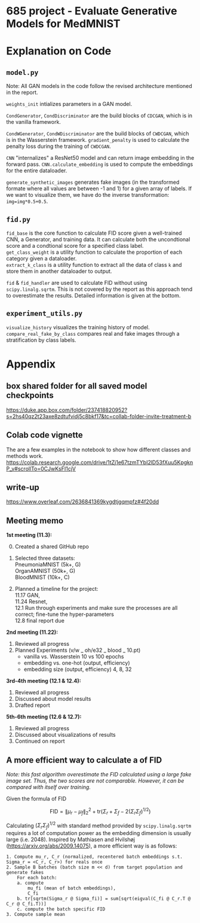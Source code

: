 # 685 project - Evaluate Generative Models for MedMNIST

# Explanation on Code

## `model.py`
Note: All GAN models in the code follow the revised architecture mentioned in the report.

`weights_init` intializes parameters in a GAN model.

`CondGenerator`, `CondDiscriminator` are the build blocks of `CDCGAN`, which is in the vanilla framework.

`CondWGenerator`, `CondWDiscriminator` are the build blocks of `CWDCGAN`, which is in the Wasserstein framework. `gradient_penalty` is used to calculate the penalty loss during the training of `CWDCGAN`.

`CNN` "internalizes" a ResNet50 model and can return image embedding in the forward pass. `CNN.calculate_embedding` is used to compute the embeddings for the entire dataloader.

`generate_synthetic_images` generates fake images (in the transformed formate where all values are between -1 and 1) for a given array of labels. If we want to visualize them, we have do the inverse transformation: `img=img*0.5+0.5`.

## `fid.py`
`fid_base` is the core function to calculate FID score given a well-trained CNN, a Generator, and training data. It can calculate both the uncondtional score and a condtional score for a specified class label.  
`get_class_weight` is a utility function to calculate the proportion of each category given a dataloader.  
`extract_k_class` is a utility function to extract all the data of class `k` and store them in another dataloader to output.

`fid` & `fid_handler` are used to calculate FID without using `scipy.linalg.sqrtm`. This is not covered by the report as this approach tend to overestimate the results. Detailed information is given at the bottom.

## `experiment_utils.py`
`visualize_history` visualizes the training history of model.  
`compare_real_fake_by_class` compares real and fake images through a stratification by class labels.

# Appendix
## box shared folder for all saved model checkpoints
https://duke.app.box.com/folder/237418820952?s=2hs40qz2t23axe8zdtufvidj5c8bkf17&tc=collab-folder-invite-treatment-b
## Colab code vignette
The are a few examples in the notebook to show how different classes and methods work.
https://colab.research.google.com/drive/1tZj1e67tzmTYbI2lD53fXuu5KpgknP_v#scrollTo=0CJwKsFI1cjV
## write-up
https://www.overleaf.com/2636841369kygdtjgqmpfz#4f20dd

## Meeting memo
**1st meeting (11.3):**

0. Created a shared GitHub repo

1. Selected three datasets:  
	PneumoniaMNIST 	(5k+, G)  
	OrganAMNIST 	(50k+, G)  
	BloodMNIST		(10k+, C)

2. Planned a timeline for the project:  
	11.17 GAN,  
	11.24 Resnet,  
	12.1 Run through experiments and make sure the processes are all correct; fine-tune the hyper-parameters  
	12.8 final report due

**2nd meeting (11.22):**

1. Reviewed all progress  
2. Planned Experiments (v/w _ oh/e32 _ blood _ 10.pt)
	* vanilla vs. Wasserstein 10 vs 100 epochs
	* embedding vs. one-hot (output, efficiency) 
	* embedding size (output, efficiency) 4, 8, 32

**3rd-4th meeting (12.1 & 12.4):**

1. Reviewed all progress
2. Discussed about model results
3. Drafted report

**5th-6th meeting (12.6 & 12.7):**

1. Reviewed all progress
2. Discussed about visualizations of results
3. Continued on report

## A more efficient way to calculate a of FID
*Note: this fast algorithm overestimate the FID calculated using a large fake image set. Thus, the two scores are not comparable. However, it can be compared with itself over training.*

Given the formula of FID

$$
\mathrm{FID} = 
\| \mu_r - \mu_f \|_2^2 + \mathrm{tr}(\Sigma_r + \Sigma_f - 2(\Sigma_r\Sigma_f)^{1/2})
$$

Calculating $(\Sigma_r\Sigma_f)^{1/2}$ with standard method provided by `scipy.linalg.sqrtm` requires a lot of computation power as the embedding dimension is usually large (i.e. 2048). Inspired by Mathiasen and Hvilshøj (https://arxiv.org/abs/2009.14075), a more efficient way is as follows:

	1. Compute mu_r, C_r (normalized, recentered batch embeddings s.t. Sigma_r = <C_r, C_r>) for reals once
	2. Sample B batches (batch size m << d) from target population and generate fakes
		For each batch:
		a. compute
			mu_fi (mean of batch embeddings), 
			C_fi
		b. tr[sqrtm(Sigma_r @ Sigma_fi)] = sum[sqrt(eigval(C_fi @ C_r.T @ C_r @ C_fi.T))]
		c. compute the batch specific FID
	3. Compute sample mean
